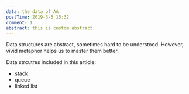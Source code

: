 ```yaml
---
data: the data of AA
postTime: 2019-3-5 15:32
comment: 1
abstract: this is custom abstract
---
```


Data structures are abstract, sometimes hard to be understood. However, vivid metaphor helps us to master them better.

Data strcutres included in this article:

- stack
- queue
- linked list
